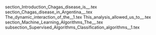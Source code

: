 section_Introduction_Chagas_disease_is__.tex
section_Chagas_disease_in_Argentina__.tex
The_dynamic_interaction_of_the__1.tex
This_analysis_allowed_us_to__.tex
section_Machine_Learning_Algorithms_The__.tex
subsection_Supervised_Algorithms_Classification_algorithms__1.tex
